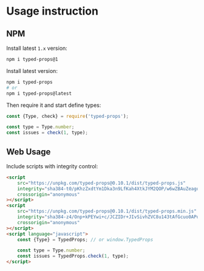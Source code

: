 # Usage instruction

## NPM

Install latest `1.x` version:

```bash
npm i typed-props@1
```

Install latest version:
```bash
npm i typed-props
# or
npm i typed-props@latest
```

Then require it and start define types:
```javascript
const {Type, check} = require('typed-props');

const type = Type.number;
const issues = check(1, type);
```

## Web Usage

Include scripts with integrity control:

```html
<script
    src="https://unpkg.com/typed-props@0.10.1/dist/typed-props.js"
    integrity="sha384-t0/pKhzZxdtYm1Dka3n9LfKah4XtkJYM2QOP/w6wZBAuZeagqLXqbXzGpEB3i4k5"
    crossorigin="anonymous"
></script>
<script
    src="https://unpkg.com/typed-props@0.10.1/dist/typed-props.min.js"
    integrity="sha384-z4/Onp+kPEYwi+c/JCZIDr+JIvSivhZVC8u143tAfGcuo0APqQglTkx41aujA578"
    crossorigin="anonymous"
></script>
<script language="javascript">
    const {Type} = TypedProps; // or window.TypedProps

    const type = Type.number;
    const issues = TypedProps.check(1, type);
</script>
```
